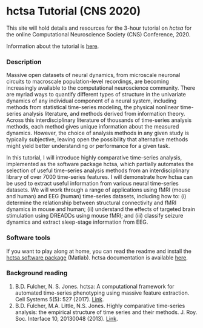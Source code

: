 # hctsa Tutorial (CNS 2020)

This site will hold details and resources for the 3-hour tutorial on _hctsa_ for the online Computational Neuroscience Society (CNS) Conference, 2020.

Information about the tutorial is [here](https://www.cnsorg.org/cns-2020-tutorials#T7).

### Description

Massive open datasets of neural dynamics, from microscale neuronal circuits to macroscale population-level recordings, are becoming increasingly available to the computational neuroscience community.
There are myriad ways to quantify different types of structure in the univariate dynamics of any individual component of a neural system, including methods from statistical time-series modeling, the physical nonlinear time-series analysis literature, and methods derived from information theory.
Across this interdisciplinary literature of thousands of time-series analysis methods, each method gives unique information about the measured dynamics.
However, the choice of analysis methods in any given study is typically subjective, leaving open the possibility that alternative methods might yield better understanding or performance for a given task.

In this tutorial, I will introduce highly comparative time-series analysis, implemented as the software package hctsa, which partially automates the selection of useful time-series analysis methods from an interdisciplinary library of over 7000 time-series features.
I will demonstrate how hctsa can be used to extract useful information from various neural time-series datasets.
We will work through a range of applications using fMRI (mouse and human) and EEG (human) time-series datasets, including how to: (i) determine the relationship between structural connectivity and fMRI dynamics in mouse and human; (ii) understand the effects of targeted brain stimulation using DREADDs using mouse fMRI; and (iii) classify seizure dynamics and extract sleep-stage information from EEG.

### Software tools

If you want to play along at home, you can read the readme and install the [hctsa software package](https://github.com/benfulcher/hctsa) (Matlab).
hctsa documentation is available [here](https://hctsa-users.gitbook.io/hctsa-manual/).

### Background reading

1. B.D. Fulcher, N. S. Jones. hctsa: A computational framework for automated time-series phenotyping using massive feature extraction. Cell Systems 5(5): 527 (2017). [Link](https://doi.org/10.1016/j.cels.2017.10.001).
2. B.D. Fulcher, M.A. Little, N.S. Jones. Highly comparative time-series analysis: the empirical structure of time series and their methods. J. Roy. Soc. Interface 10, 20130048 (2013). [Link](https://doi.org/10.1098/rsif.2013.0048).
